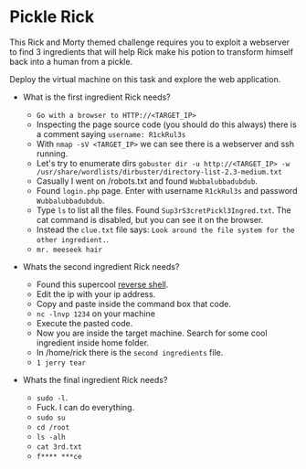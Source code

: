 # Pickle Rick

This Rick and Morty themed challenge requires you to exploit a webserver to find 3 ingredients that will help Rick make his potion to transform himself back into a human from a pickle.

Deploy the virtual machine on this task and explore the web application.

- What is the first ingredient Rick needs?

	- `Go with a browser to HTTP://<TARGET_IP>`
	- Inspecting the page source code (you should do this always) there is a comment saying `username: R1ckRul3s`
	- With `nmap -sV <TARGET_IP>` we can see there is a webserver and ssh running.
	- Let's try to enumerate dirs `gobuster dir -u http://<TARGET_IP> -w /usr/share/wordlists/dirbuster/directory-list-2.3-medium.txt`
	- Casually I went on /robots.txt and found `Wubbalubbadubdub`.
	- Found `login.php` page. Enter with username `R1ckRul3s` and password `Wubbalubbadubdub`. 
	- Type `ls` to list all the files. Found `Sup3rS3cretPickl3Ingred.txt`. The cat command is disabled, but you can see it on the browser.
	- Instead the `clue.txt` file says: `Look around the file system for the other ingredient.`.
	- `mr. meeseek hair`

- Whats the second ingredient Rick needs?

	- Found this supercool [reverse shell](). 
	- Edit the ip with your ip address.
	- Copy and paste inside the command box that code.
	- `nc -lnvp 1234` on your machine
	- Execute the pasted code.
	- Now you are inside the target machine. Search for some cool ingredient inside home folder.
	- In /home/rick there is the `second ingredients` file.
	- `1 jerry tear`

- Whats the final ingredient Rick needs?

	- `sudo -l`.
	- Fuck. I can do everything.
	- `sudo su`
	- `cd /root`
	- `ls -alh`
	- `cat 3rd.txt`
	- `f**** ***ce`



